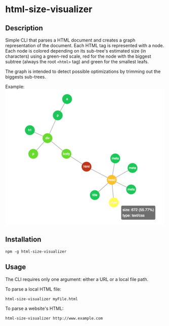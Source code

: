 # html-size-visualizer

## Description
Simple CLI that parses a HTML document and creates a graph representation of the document.
Each HTML tag is represented with a node. Each node is colored depending on its sub-tree's
estimated size (in characters) using a green-red scale, red for the node with the biggest
subtree (always the root `<html>` tag) and green for the smallest leafs.

The graph is intended to detect possible optimizations by trimming out the biggests
sub-trees.

Example:
![Example](https://github.com/fedebertolini/html-size-visualizer/raw/master/Screenshot.png)

## Installation
```
npm -g html-size-visualizer
```

## Usage
The CLI requires only one argument: either a URL or a local file path.

To parse a local HTML file:
```
html-size-visualizer myFile.html
```

To parse a website's HTML:
```
html-size-visualizer http://www.example.com
```
